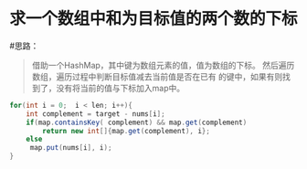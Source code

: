 求一个数组中和为目标值的两个数的下标
===
#思路：
>借助一个HashMap，其中键为数组元素的值，值为数组的下标。
然后遍历数组，遍历过程中判断目标值减去当前值是否在已有
的键中，如果有则找到了，没有将当前的值与下标加入map中。
```java
for(int i = 0;  i < len; i++){
	int complement = target - nums[i];
	if(map.containsKey( complement) && map.get(complement)
		return new int[]{map.get(complement), i};
	else
	 map.put(nums[i], i);
}